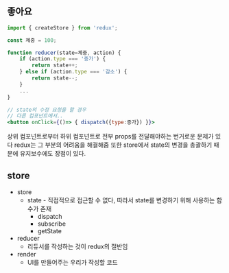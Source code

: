 
## 좋아요

```jsx
import { createStore } from 'redux';

const 체중 = 100;

function reducer(state=체중, action) {
	if (action.type === '증가') {
		return state++;
	} else if (action.type === '감소') {
		return state--;
	}
	...
}

// state의 수정 요청을 할 경우
// 다른 컴포넌트에서..
<button onClick={()=> { dispatch({type:증가}) }}>
```

상위 컴포넌트로부터 하위 컴포넌트로 전부 props를 전달해야하는 번거로운 문제가 있다
redux는 그 부분의 어려움을 해결해줌
또한 store에서 state의 변경을 총괄하기 때문에 유지보수에도 장점이 있다.

## store

- store
	- state - 직접적으로 접근할 수 없다, 따라서 state를 변경하기 위해 사용하는 함수가 존재
		- dispatch
		- subscribe
		- getState
- reducer
	- 리듀서를 작성하는 것이 redux의 절반임
- render
	- UI를 만들어주는 우리가 작성할 코드